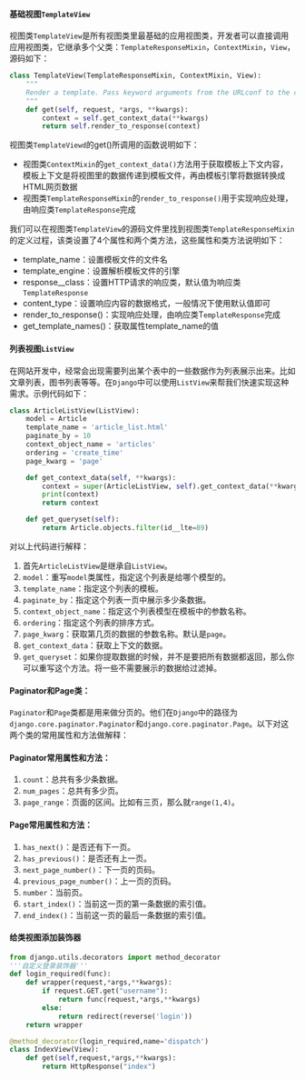 #### 基础视图`TemplateView`

视图类`TemplateView`是所有视图类里最基础的应用视图类，开发者可以直接调用应用视图类，它继承多个父类：`TemplateResponseMixin`，`ContextMixin`，`View`，源码如下：

``````python
class TemplateView(TemplateResponseMixin, ContextMixin, View):
    """
    Render a template. Pass keyword arguments from the URLconf to the context.
    """
    def get(self, request, *args, **kwargs):
        context = self.get_context_data(**kwargs)
        return self.render_to_response(context)
``````

视图类`TemplateViewd`的get()所调用的函数说明如下：

- 视图类`ContextMixin`的`get_context_data()`方法用于获取模板上下文内容，模板上下文是将视图里的数据传递到模板文件，再由模板引擎将数据转换成HTML网页数据
- 视图类`TemplateResponseMixin`的`render_to_response()`用于实现响应处理，由响应类`TemplateResponse`完成

我们可以在视图类`TemplateView`的源码文件里找到视图类`TemplateResponseMixin`的定义过程，该类设置了4个属性和两个类方法，这些属性和类方法说明如下：

- template_name：设置模板文件的文件名
- template_engine：设置解析模板文件的引擎
- response__class：设置HTTP请求的响应类，默认值为响应类`TemplateResponse`
- content_type：设置响应内容的数据格式，一般情况下使用默认值即可
- render_to_response()：实现响应处理，由响应类T`emplateResponse`完成
- get_template_names()：获取属性template_name的值



#### 列表视图`ListView`

在网站开发中，经常会出现需要列出某个表中的一些数据作为列表展示出来。比如文章列表，图书列表等等。在`Django`中可以使用`ListView`来帮我们快速实现这种需求。示例代码如下：

```python
class ArticleListView(ListView):
    model = Article
    template_name = 'article_list.html'
    paginate_by = 10
    context_object_name = 'articles'
    ordering = 'create_time'
    page_kwarg = 'page'

    def get_context_data(self, **kwargs):
        context = super(ArticleListView, self).get_context_data(**kwargs)
        print(context)
        return context

    def get_queryset(self):
        return Article.objects.filter(id__lte=89)
```

对以上代码进行解释：

1. 首先`ArticleListView`是继承自`ListView`。
2. `model`：重写`model`类属性，指定这个列表是给哪个模型的。
3. `template_name`：指定这个列表的模板。
4. `paginate_by`：指定这个列表一页中展示多少条数据。
5. `context_object_name`：指定这个列表模型在模板中的参数名称。
6. `ordering`：指定这个列表的排序方式。
7. `page_kwarg`：获取第几页的数据的参数名称。默认是`page`。
8. `get_context_data`：获取上下文的数据。
9. `get_queryset`：如果你提取数据的时候，并不是要把所有数据都返回，那么你可以重写这个方法。将一些不需要展示的数据给过滤掉。

#### Paginator和Page类：

`Paginator`和`Page`类都是用来做分页的。他们在`Django`中的路径为`django.core.paginator.Paginator`和`django.core.paginator.Page`。以下对这两个类的常用属性和方法做解释：

#### Paginator常用属性和方法：

1. `count`：总共有多少条数据。
2. `num_pages`：总共有多少页。
3. `page_range`：页面的区间。比如有三页，那么就`range(1,4)`。

#### Page常用属性和方法：

1. `has_next()`：是否还有下一页。
2. `has_previous()`：是否还有上一页。
3. `next_page_number()`：下一页的页码。
4. `previous_page_number()`：上一页的页码。
5. `number`：当前页。
6. `start_index()`：当前这一页的第一条数据的索引值。
7. `end_index()`：当前这一页的最后一条数据的索引值。



#### 给类视图添加装饰器

```python
from django.utils.decorators import method_decorator
'''自定义登录装饰器'''
def login_required(func):
    def wrapper(request,*args,**kwargs):
        if request.GET.get("username"):
            return func(request,*args,**kwargs)
        else:
            return redirect(reverse('login'))
    return wrapper

@method_decorator(login_required,name='dispatch')
class IndexView(View):
    def get(self,request,*args,**kwargs):
        return HttpResponse("index")
```

